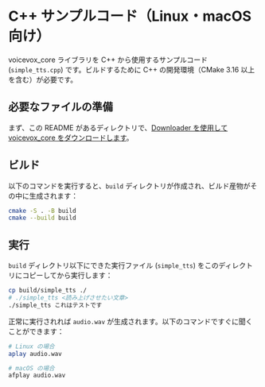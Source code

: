 # C++ サンプルコード（Linux・macOS 向け）

voicevox_core ライブラリを C++ から使用するサンプルコード (`simple_tts.cpp`) です。ビルドするために C++ の開発環境（CMake 3.16 以上を含む）が必要です。

## 必要なファイルの準備

まず、この README があるディレクトリで、[Downloader を使用して voicevox_core をダウンロードします](../../../docs/downloader.md#default)。

## ビルド

以下のコマンドを実行すると、`build` ディレクトリが作成され、ビルド産物がその中に生成されます：

```bash
cmake -S . -B build
cmake --build build
```

## 実行

`build` ディレクトリ以下にできた実行ファイル (`simple_tts`) をこのディレクトリにコピーしてから実行します：

```bash
cp build/simple_tts ./
# ./simple_tts <読み上げさせたい文章>
./simple_tts これはテストです
```

正常に実行されれば `audio.wav` が生成されます。以下のコマンドですぐに聞くことができます：

```bash
# Linux の場合
aplay audio.wav

# macOS の場合
afplay audio.wav
```
